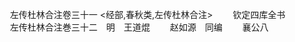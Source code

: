 <!-- { "loadSidebar": true } -->







　　左传杜林合注卷三十一
<经部,春秋类,左传杜林合注>
　　钦定四库全书
　　左传杜林合注巻三十二　明　王道焜
　　赵如源　同编
　　襄公八
